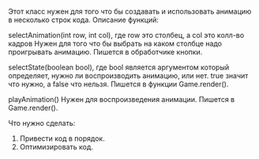 Этот класс нужен для того что бы создавать и использовать анимацию в несколько строк кода.
Описание функций:

selectAnimation(int row, int col), где row это столбец, а col это колл-во кадров
Нужен для того что бы выбрать на каком столбце надо проигрывать анимацию. Пишется в обработчике кнопки.

selectState(boolean bool), где bool является аргументом который определяет, нужно ли воспроизводить анимацию, или нет.
true значит что нужно, а false что нельзя. Пишется в функции Game.render().

playAnimation() Нужен для воспроизведения анимации. Пишется в Game.render().

Что нужно сделать:
1. Привести код в порядок.
2. Оптимизировать код.
